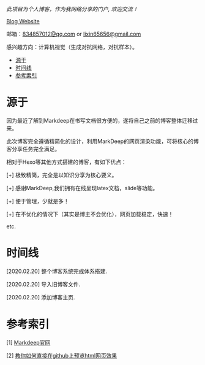 *此项目为个人博客，作为我网络分享的门户, 欢迎交流！*

[Blog Website](https://curious-energy.github.io)

邮箱：834857012@qq.com or lixin65656@gmail.com

感兴趣方向：计算机视觉（生成对抗网络，对抗样本）。

<!-- TOC -->

- [源于](#%e6%ba%90%e4%ba%8e)
- [时间线](#%e6%97%b6%e9%97%b4%e7%ba%bf)
- [参考索引](#%e5%8f%82%e8%80%83%e7%b4%a2%e5%bc%95)

<!-- /TOC -->

# 源于
因为最近了解到Markdeep在书写文档很方便的，遂将自己之前的博客整体迁移过来。

此次博客完全遵循精简化的设计，利用MarkDeep的网页渲染功能，可将核心的博客分享任务完全满足。

相对于Hexo等其他方式搭建的博客，有如下优点：

[+] 极致精简，完全是以知识分享为核心要义。

[+] 感谢MarkDeep,我们拥有在线呈现latex文档，slide等功能。

[+] 便于管理，少就是多！

[+] 在不优化的情况下（其实是博主不会优化），网页加载稳定，快速！

etc.

# 时间线
[2020.02.20] 整个博客系统完成体系搭建.

[2020.02.20] 导入旧博客文件.

[2020.02.20] 添加博客主页.


# 参考索引

[1] [Markdeep官网](https://casual-effects.com/markdeep/)

[2] [教你如何直接在github上预览html网页效果](https://blog.csdn.net/qq_25479327/article/details/78778282)

